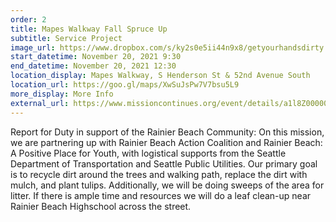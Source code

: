 ```yaml
---
order: 2
title: Mapes Walkway Fall Spruce Up
subtitle: Service Project
image_url: https://www.dropbox.com/s/ky2s0e5ii44n9x8/getyourhandsdirty.png?raw=1
start_datetime: November 20, 2021 9:30
end_datetime: November 20, 2021 12:30
location_display: Mapes Walkway, S Henderson St & 52nd Avenue South
location_url: https://goo.gl/maps/XwSuJsPw7V7bsu5L9
more_display: More Info
external_url: https://www.missioncontinues.org/event/details/a1l8Z00000ANweuQAD/
---
```


Report for Duty in support of the Rainier Beach Community: On this mission, we are partnering up with Rainier Beach Action Coalition and Rainier Beach: A Positive Place for Youth, with logistical supports from the Seattle Department of Transportation and Seattle Public Utilities. Our primary goal is to recycle dirt around the trees and walking path, replace the dirt with mulch, and plant tulips. Additionally, we will be doing sweeps of the area for litter. If there is ample time and resources we will do a leaf clean-up near Rainier Beach Highschool across the street.
